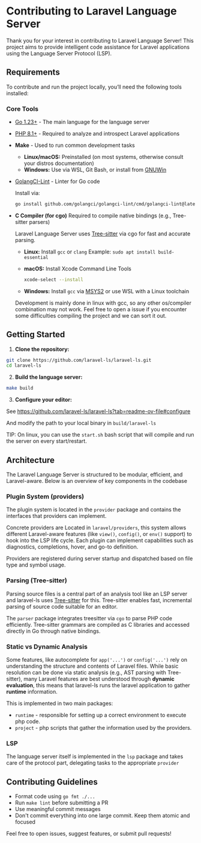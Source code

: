 # Contributing to Laravel Language Server

Thank you for your interest in contributing to Laravel Language Server! 
This project aims to provide intelligent code assistance for Laravel applications using the Language Server Protocol (LSP).

## Requirements

To contribute and run the project locally, you’ll need the following tools installed:

### Core Tools

* [Go 1.23+](https://go.dev/doc/install) - The main language for the language server
* [PHP 8.1+](https://www.php.net/downloads) - Required to analyze and introspect Laravel applications
* **Make** - Used to run common development tasks

  * **Linux/macOS:** Preinstalled (on most systems, otherwise consult your distros documentation)
  * **Windows:** Use via WSL, Git Bash, or install from [GNUWin](http://gnuwin32.sourceforge.net/packages/make.htm)

* [GolangCI-Lint](https://golangci-lint.run/usage/install/) - Linter for Go code

  Install via:

  ```bash
  go install github.com/golangci/golangci-lint/cmd/golangci-lint@latest
  ```

* **C Compiler (for cgo)**
  Required to compile native bindings (e.g., Tree-sitter parsers)

  Laravel Language Server uses [Tree-sitter](https://tree-sitter.github.io/tree-sitter/) via cgo for fast and accurate parsing.

  * **Linux:** Install `gcc` or `clang`
    Example: `sudo apt install build-essential`
  * **macOS:** Install Xcode Command Line Tools

    ```bash
    xcode-select --install
    ```
  * **Windows:** Install `gcc` via [MSYS2](https://www.msys2.org/) or use WSL with a Linux toolchain

  Development is mainly done in linux with gcc, so any other os/compiler combination may not work.
  Feel free to open a issue if you encounter some difficulties compiling the project and we can sort it out.

## Getting Started

1. **Clone the repository:**

```bash
git clone https://github.com/laravel-ls/laravel-ls.git
cd laravel-ls
```

2. **Build the language server:**

```bash
make build
```

3. **Configure your editor:**

See https://github.com/laravel-ls/laravel-ls?tab=readme-ov-file#configure

And modify the path to your local binary in `build/laravel-ls`

TIP: On linux, you can use the `start.sh` bash script that will compile and run the server on every start/restart.

## Architecture

The Laravel Language Server is structured to be modular, efficient, and Laravel-aware. 
Below is an overview of key components in the codebase

### Plugin System (providers)

The plugin system is located in the `provider` package and contains the interfaces that providers can implement.

Concrete providers are Located in `laravel/providers`, this system allows different Laravel-aware features 
(like `view()`, `config()`, or `env()` support) to hook into the LSP life cycle. 
Each plugin can implement capabilities such as diagnostics, completions, hover, and go-to definition.

Providers are registered during server startup and dispatched based on file type and symbol usage.

### Parsing (Tree-sitter)

Parsing source files is a central part of an analysis tool like an LSP server and laravel-ls uses [Tree-sitter](https://tree-sitter.github.io/) for this.
Tree-sitter enables fast, incremental parsing of source code suitable for an editor.

The `parser` package integrates treesitter via `cgo` to parse PHP code efficiently.
Tree-sitter grammars are compiled as C libraries and accessed directly in Go through native bindings.

### Static vs Dynamic Analysis

Some features, like autocomplete for `app('...')` or `config('...')` rely on understanding the structure and contents of Laravel files.
While basic resolution can be done via static analysis (e.g., AST parsing with Tree-sitter), many Laravel features are 
best understood through **dynamic evaluation**, this means that laravel-ls runs the laravel application to gather **runtime** information.

This is implemented in two main packages:

- `runtime` - responsible for setting up a correct environment to execute php code.
- `project` - php scripts that gather the information used by the providers.

### LSP

The language server itself is implemented in the `lsp` package and takes care of the protocol part, delegating tasks
to the appropriate `provider`

## Contributing Guidelines

* Format code using `go fmt ./...`
* Run `make lint` before submitting a PR
* Use meaningful commit messages
* Don't commit everything into one large commit. Keep them atomic and focused

Feel free to open issues, suggest features, or submit pull requests!

